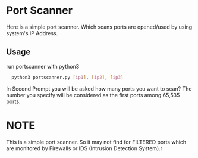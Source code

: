 
# Port Scanner

Here is a simple port scanner. Which scans ports are opened/used by using system's IP Address.





## Usage

run portscanner with python3 

```bash
  python3 portscanner.py [ip1], [ip2], [ip3]
```
In Second Prompt you will be asked how many ports you want to scan? 
The number you specify will be considered as the first ports among 65,535 ports.
    
# NOTE
 This is a simple port scanner. So it may not find for FILTERED ports which are monitored by Firewalls or IDS (Intrusion Detection System).r
